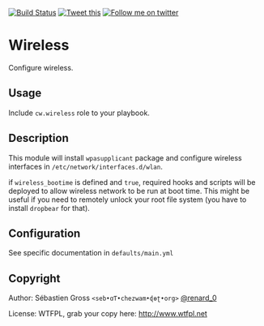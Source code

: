 <!--

---
lang: american
---
-->

[![Build Status](https://travis-ci.org/cw-ansible/cw.wireless.svg?branch=master)](https://travis-ci.org/cw-ansible/cw.wireless)
[![Tweet this](http://img.shields.io/badge/%20-Tweet-00aced.svg)](https://twitter.com/intent/tweet?tw_p=tweetbutton&via=renard_0&url=https%3A%2F%2Fgithub.com%2Fcw-ansible%2Fcw.wireless&text=Configure%20%23Linux%20wireless%20network%20with%20%40ansible%20and%20allow%20remote%20encrypted%20root%20FS%20unlock%20over%20%23WIFI.)
[![Follow me on twitter](http://img.shields.io/badge/Twitter-Follow-00aced.svg)](https://twitter.com/intent/follow?region=follow_link&screen_name=renard_0&tw_p=followbutton)


# Wireless

Configure wireless.


## Usage

Include `cw.wireless` role to your playbook.

## Description

This module will install `wpasupplicant` package and configure wireless
interfaces in `/etc/network/interfaces.d/wlan`.

if `wireless_bootime` is defined and `true`, required hooks and scripts will
be deployed to allow wireless network to be run at boot time. This might be
useful if you need to remotely unlock your root file system (you have to
install `dropbear` for that).

## Configuration

See specific documentation in `defaults/main.yml`

## Copyright

Author: Sébastien Gross `<seb•ɑƬ•chezwam•ɖɵʈ•org>` [@renard_0](https://twitter.com/renard_0)

License: WTFPL, grab your copy here: http://www.wtfpl.net
